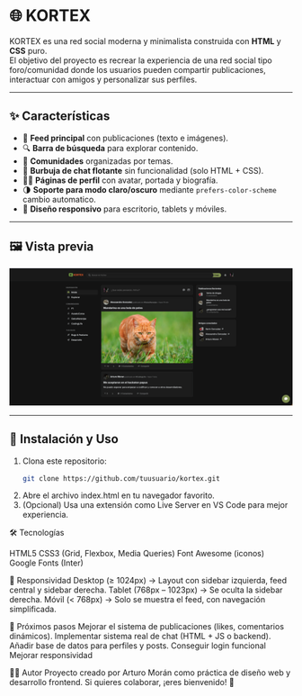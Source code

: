 # 🌐 KORTEX

KORTEX es una red social moderna y minimalista construida con **HTML** y **CSS** puro.  
El objetivo del proyecto es recrear la experiencia de una red social tipo foro/comunidad donde los usuarios pueden compartir publicaciones, interactuar con amigos y personalizar sus perfiles.

---

## ✨ Características

- 📰 **Feed principal** con publicaciones (texto e imágenes).  
- 🔍 **Barra de búsqueda** para explorar contenido.  
- 👥 **Comunidades** organizadas por temas.  
- 📩 **Burbuja de chat flotante** sin funcionalidad (solo HTML + CSS).  
- 🧑‍💻 **Páginas de perfil** con avatar, portada y biografía.  
- 🌗 **Soporte para modo claro/oscuro** mediante `prefers-color-scheme` cambio automatico.  
- 📱 **Diseño responsivo** para escritorio, tablets y móviles.  

---

## 🖼️ Vista previa

![](assets/image.png)

---

## 🚀 Instalación y Uso

1. Clona este repositorio:
   ```bash
   git clone https://github.com/tuusuario/kortex.git

2. Abre el archivo index.html en tu navegador favorito.
3. (Opcional) Usa una extensión como Live Server en VS Code para mejor experiencia.

🛠️ Tecnologías

HTML5
CSS3 (Grid, Flexbox, Media Queries)
Font Awesome (iconos)
Google Fonts (Inter)

📱 Responsividad
Desktop (≥ 1024px) → Layout con sidebar izquierda, feed central y sidebar derecha.
Tablet (768px – 1023px) → Se oculta la sidebar derecha.
Móvil (< 768px) → Solo se muestra el feed, con navegación simplificada.

🔮 Próximos pasos
 Mejorar el sistema de publicaciones (likes, comentarios dinámicos).
 Implementar sistema real de chat (HTML + JS o backend).
 Añadir base de datos para perfiles y posts.
 Conseguir login funcional
 Mejorar responsividad

👨‍💻 Autor
Proyecto creado por Arturo Morán como práctica de diseño web y desarrollo frontend.
Si quieres colaborar, ¡eres bienvenido! 🙌
